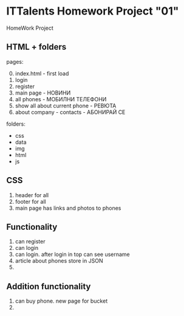 # ITTalents Homework Project "01"

HomeWork Project

## HTML + folders

pages:

0.  index.html - first load
1.  login
1.  register
1.  main page - НОВИНИ
1.  all phones - МОБИЛНИ ТЕЛЕФОНИ
1.  show all about current phone - РЕВЮТА
1.  about company - contacts - АБОНИРАЙ СЕ

folders:

* css
* data
* img
* html
* js

## CSS

1.  header for all
2.  footer for all
3.  main page has links and photos to phones

## Functionality

1.  can register
2.  can login
3.  can login. after login in top can see username
4.  article about phones store in JSON
5.

## Addition functionality

1.  can buy phone. new page for bucket
2.
